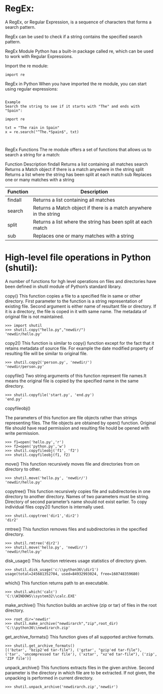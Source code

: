 # RegEx:

A RegEx, or Regular Expression, is a sequence of characters that forms a search pattern.

RegEx can be used to check if a string contains the specified search pattern.

RegEx Module
Python has a built-in package called re, which can be used to work with Regular Expressions.

Import the re module:

```
import re
```

RegEx in Python
When you have imported the re module, you can start using regular expressions:

```

Example
Search the string to see if it starts with "The" and ends with "Spain":

import re

txt = "The rain in Spain"
x = re.search("^The.*Spain$", txt)



```


RegEx Functions
The re module offers a set of functions that allows us to search a string for a match:

Function	Description
findall	Returns a list containing all matches
search	Returns a Match object if there is a match anywhere in the string
split	Returns a list where the string has been split at each match
sub	Replaces one or many matches with a string

Function| Description
------------ | -------------
   findall |Returns a list containing all matches
   search |Returns a Match object if there is a match anywhere in the string
   split |Returns a list where the string has been split at each match
   sub|Replaces one or many matches with a string


# High-level file operations in Python (shutil):

A number of functions for hgh level operations on files and directories have been defined in shutil module of Python’s standard library.

copy()
This function copies a file to a specified file in same or other directory. First parameter to the function is a string representation of existing file. Second argument is either name of resultant file or directory. If it is a directory, the file is coped in it with same name. The metadata of original file is not maintained.
```
>>> import shutil
>>> shutil.copy("hello.py","newdir/")
'newdir/hello.py'
```
copy2()
This function is similar to copy() function except for the fact that it retains metadata of source file. For example the date modified property of resulting file will be similar to original file.
```
>>> shutil.copy2('person.py', 'newdir/')
'newdir/person.py'
```
copyfile()
Two string arguments of this function represent file names.It means the original file is copied by the specified name in the same directory.
```
>>> shutil.copyfile('start.py', 'end.py')
'end.py'
```
copyfileobj()

The parameters of this function are file objects rather than strings representing files. The file objects are obtained by open() function. Original file should have read permission and resulting file hould be opened with write permission.
```
>>> f1=open('hello.py','r')
>>> f2=open('python.py','w')
>>> shutil.copyfileobj('f1', 'f2')
>>> shutil.copyfileobj(f1, f2)
```
move()
This function recursively moves file and directories from on directory to other.
```
>>> shutil.move('hello.py', 'newdir/')
'newdir/hello.py'
```
copytree()
This function recursively copies file and subdirectories in one directory to another directory. Names of two parameters must be string. Directory of second parameter’s name should not exist earlier. To copy individual files copy2() function is internally used.
```
>>> shutil.copytree('dir1','dir2')
'dir2'
```
rmtree()
This function removes files and subdirectories in the specified directory.
```
>>> shutil.rmtree('dir2')
>>> shutil.move('hello.py', 'newdir/')
'newdir/hello.py'
```
disk_usage()
This function retrieves usage statistics of directory given.
```
>>> shutil.disk_usage('c:\\python36\\dir1')
usage(total=245681352704, used=84932993024, free=160748359680)
```
which()
This function returns path to an executable.
```
>>> shutil.which('calc')
'C:\\WINDOWS\\system32\\calc.EXE'
```
make_archive()
This function builds an archive (zip or tar) of files in the root directory.
```
>>> root_dir='newdir'
>>> shutil.make_archive("newdirarch","zip",root_dir)
'C:\\python36\\newdirarch.zip'
```
get_archive_formats()
This function gives of all supported archive formats.
```
>>> shutil.get_archive_formats()
[('bztar', "bzip2'ed tar-file"), ('gztar', "gzip'ed tar-file"), ('tar', 'uncompressed tar file'), ('xztar', "xz'ed tar-file"), ('zip', 'ZIP file')]
```
unpack_archive()
This functions extracts files in the given archive. Second parameter is the directory in which file are to be extracted. If not given, the unpacking is performed in current directory.
```
>>> shutil.unpack_archive('newdirarch.zip','newdir')
```
